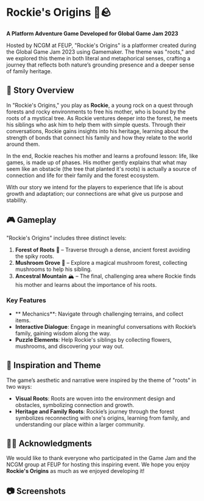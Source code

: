 # Rockie's Origins 🌱🪨

**A Platform Adventure Game Developed for Global Game Jam 2023**

Hosted by NCGM at FEUP, "Rockie's Origins" is a platformer created during the Global Game Jam 2023 using Gamemaker. The theme was "roots," and we explored this theme in both literal and metaphorical senses, crafting a journey that reflects both nature’s grounding presence and a deeper sense of family heritage.

## 🌄 Story Overview

In "Rockie's Origins," you play as **Rockie**, a young rock on a quest through forests and rocky environments to free his mother, who is bound by the roots of a mystical tree. As Rockie ventures deeper into the forest, he meets his siblings who ask him to help them with simple quests. Through their conversations, Rockie gains insights into his heritage, learning about the strength of bonds that connect his family and how they relate to the world around them.

In the end, Rockie reaches his mother and learns a profound lesson: life, like games, is made up of phases. His mother gently explains that what may seem like an obstacle (the tree that planted it's roots) is actually a source of connection and life for their family and the forest ecosystem. 

With our story we intend for the players to experience that life is about growth and adaptation; our connections are what give us purpose and stability.

## 🎮 Gameplay

"Rockie's Origins" includes three distinct levels:
1. **Forest of Roots** 🌲 – Traverse through a dense, ancient forest avoiding the spiky roots.
2. **Mushroom Grove** 🍄 – Explore a magical mushroom forest, collecting mushrooms to help his sibling.
3. **Ancestral Mountain** 🏔️ – The final, challenging area where Rockie finds his mother and learns about the importance of his roots.

### Key Features
- ** Mechanics**: Navigate through challenging terrains, and collect items.
- **Interactive Dialogue**: Engage in meaningful conversations with Rockie’s family, gaining wisdom along the way.
- **Puzzle Elements**: Help Rockie's siblings by collecting flowers, mushrooms, and discovering your way out.

## 🌱 Inspiration and Theme

The game’s aesthetic and narrative were inspired by the theme of "roots" in two ways:
- **Visual Roots**: Roots are woven into the environment design and obstacles, symbolizing connection and growth.
- **Heritage and Family Roots**: Rockie’s journey through the forest symbolizes reconnecting with one's origins, learning from family, and understanding our place within a larger community.

## 🎉🙌 Acknowledgments

We would like to thank everyone who participated in the Game Jam and the NCGM group at FEUP for hosting this inspiring event. We hope you enjoy **Rockie's Origins** as much as we enjoyed developing it! 

## 📷 Screenshots




